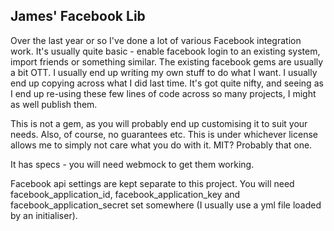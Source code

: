 James' Facebook Lib
-------------------

Over the last year or so I've done a lot of various Facebook integration work. It's usually quite basic - enable facebook login to an existing system, import friends or something similar. The existing facebook gems are usually a bit OTT. I usually end up writing my own stuff to do what I want. I usually end up copying across what I did last time. It's got quite nifty, and seeing as I end up re-using these few lines of code across so many projects, I might as well publish them.

This is not a gem, as you will probably end up customising it to suit your needs. Also, of course, no guarantees etc. This is under whichever license allows me to simply not care what you do with it. MIT? Probably that one.

It has specs - you will need webmock to get them working.

Facebook api settings are kept separate to this project. You will need facebook_application_id, facebook_application_key and facebook_application_secret set somewhere (I usually use a yml file loaded by an initialiser).